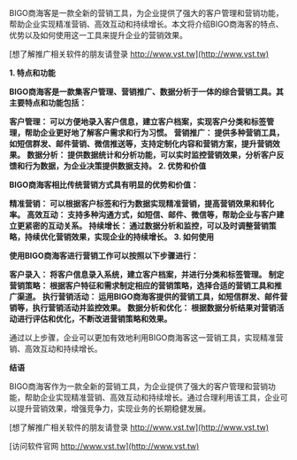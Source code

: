 BIGO商海客是一款全新的营销工具，为企业提供了强大的客户管理和营销功能，帮助企业实现精准营销、高效互动和持续增长。本文将介绍BIGO商海客的特点、优势以及如何使用这一工具来提升企业的营销效果。

[想了解推广相关软件的朋友请登录 http://www.vst.tw](http://www.vst.tw)

**1. 特点和功能**

**BIGO商海客是一款集客户管理、营销推广、数据分析于一体的综合营销工具。其主要特点和功能包括：**

**客户管理： 可以方便地录入客户信息，建立客户档案，实现客户分类和标签管理，帮助企业更好地了解客户需求和行为习惯。**
**营销推广： 提供多种营销工具，如短信群发、邮件营销、微信推送等，支持定制化内容和营销方案，提升营销效果。**
**数据分析： 提供数据统计和分析功能，可以实时监控营销效果，分析客户反馈和行为数据，为企业决策提供数据支持。**
**2. 优势和价值**

**BIGO商海客相比传统营销方式具有明显的优势和价值：**

**精准营销： 可以根据客户标签和行为数据实现精准营销，提高营销效果和转化率。**
**高效互动： 支持多种沟通方式，如短信、邮件、微信等，帮助企业与客户建立更紧密的互动关系。**
**持续增长： 通过数据分析和监控，可以及时调整营销策略，持续优化营销效果，实现企业的持续增长。**
**3. 如何使用**

**使用BIGO商海客进行营销工作可以按照以下步骤进行：**

**客户录入： 将客户信息录入系统，建立客户档案，并进行分类和标签管理。**
**制定营销策略： 根据客户特征和需求制定相应的营销策略，选择合适的营销工具和推广渠道。**
**执行营销活动： 运用BIGO商海客提供的营销工具，如短信群发、邮件营销等，执行营销活动并监控效果。**
**数据分析和优化： 根据数据分析结果对营销活动进行评估和优化，不断改进营销策略和效果。**

通过以上步骤，企业可以更加有效地利用BIGO商海客这一营销工具，实现精准营销、高效互动和持续增长。

**结语**

BIGO商海客作为一款全新的营销工具，为企业提供了强大的客户管理和营销功能，帮助企业实现精准营销、高效互动和持续增长。通过合理利用该工具，企业可以提升营销效果，增强竞争力，实现业务的长期稳健发展。

[想了解推广相关软件的朋友请登录 http://www.vst.tw](http://www.vst.tw)


[访问软件官网 http://www.vst.tw](http://www.vst.tw)
